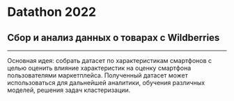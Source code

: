 # Datathon 2022 
## Сбор и анализ данных о товарах с Wildberries
---
Основная идея: собрать датасет по характеристикам смартфонов с целью оценить влияние характеристик на оценку смартфона пользователями маркетплейса. Полученный датасет может использоваться для дальнейшей аналитики, обучения различных моделей, решения задач кластеризации.

